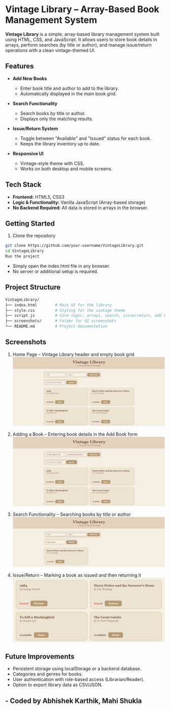 # Vintage Library – Array-Based Book Management System

**Vintage Library** is a simple, array-based library management system built using HTML, CSS, and JavaScript. It allows users to store book details in arrays, perform searches (by title or author), and manage issue/return operations with a clean vintage-themed UI.

## Features

- **Add New Books**
  - Enter book title and author to add to the library.
  - Automatically displayed in the main book grid.

- **Search Functionality**
  - Search books by title or author.
  - Displays only the matching results.

- **Issue/Return System**
  - Toggle between "Available" and "Issued" status for each book.
  - Keeps the library inventory up to date.

- **Responsive UI**
  - Vintage-style theme with CSS.
  - Works on both desktop and mobile screens.

## Tech Stack

- **Frontend:** HTML5, CSS3
- **Logic & Functionality:** Vanilla JavaScript (Array-based storage)
- **No Backend Required:** All data is stored in arrays in the browser.

## Getting Started

1. Clone the repository
```bash
git clone https://github.com/your-username/VintageLibrary.git
cd VintageLibrary
Run the project
```
- Simply open the index.html file in any browser.
- No server or additional setup is required.

## Project Structure
```bash
VintageLibrary/
├── index.html        # Main UI for the library
├── style.css         # Styling for the vintage theme
├── script.js         # Core logic: arrays, search, issue/return, add book
├── screenshots/      # Folder for UI screenshots
└── README.md         # Project documentation
```

## Screenshots

1. Home Page – Vintage Library header and empty book grid
![home](ss/home.png)

2. Adding a Book – Entering book details in the Add Book form
![home](ss/add.png)

3. Search Functionality – Searching books by title or author
![home](ss/search.png)

4. Issue/Return – Marking a book as issued and then returning it
![home](ss/issue.png)


## Future Improvements

- Persistent storage using localStorage or a backend database.
- Categories and genres for books.
- User authentication with role-based access (Librarian/Reader).
- Option to export library data as CSV/JSON.

##
## - Coded by Abhishek Karthik, Mahi Shukla